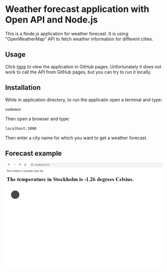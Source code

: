 # Weather forecast application with Open API and Node.js

This is a Node.js application for weather forecast. It is using "OpenWeatherMap" API to fetch weather information for different cities.

## Usage

Click [here](https://nenalukic.github.io/api-weather-project/) to view the application in GitHub pages. Unfortunately it does not work to call the API from GitHub pages, but you can try to run it locally.

## Installation
While in application directory, to run the applicatin open a terminal and type:
```
nodemon
```
Then open a browser and type:
```
localhost:3000
```
Then enter a city name for which you want to get a weather forecast.

## Forecast example
![image](images/weather-api-app.png?raw=true)

